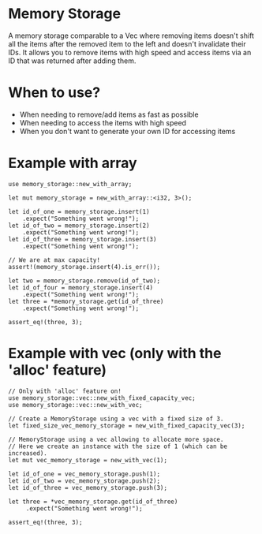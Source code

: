 # Memory Storage
A memory storage comparable to a Vec where removing items doesn't shift all the items after the removed item to the left and doesn't invalidate their IDs. It allows you to remove items with high speed and access items via an ID that was returned after adding them.
# When to use?
* When needing to remove/add items as fast as possible
* When needing to access the items with high speed
* When you don't want to generate your own ID for accessing items
# Example with array
```
use memory_storage::new_with_array;

let mut memory_storage = new_with_array::<i32, 3>();

let id_of_one = memory_storage.insert(1)
    .expect("Something went wrong!");
let id_of_two = memory_storage.insert(2)
    .expect("Something went wrong!");
let id_of_three = memory_storage.insert(3)
    .expect("Something went wrong!");

// We are at max capacity!
assert!(memory_storage.insert(4).is_err());

let two = memory_storage.remove(id_of_two);
let id_of_four = memory_storage.insert(4)
    .expect("Something went wrong!");
let three = *memory_storage.get(id_of_three)
    .expect("Something went wrong!");

assert_eq!(three, 3);
```
# Example with vec (only with the 'alloc' feature)
```
// Only with 'alloc' feature on!
use memory_storage::vec::new_with_fixed_capacity_vec;
use memory_storage::vec::new_with_vec;

// Create a MemoryStorage using a vec with a fixed size of 3.
let fixed_size_vec_memory_storage = new_with_fixed_capacity_vec(3);

// MemoryStorage using a vec allowing to allocate more space.
// Here we create an instance with the size of 1 (which can be increased).
let mut vec_memory_storage = new_with_vec(1);

let id_of_one = vec_memory_storage.push(1);
let id_of_two = vec_memory_storage.push(2);
let id_of_three = vec_memory_storage.push(3);

let three = *vec_memory_storage.get(id_of_three)
     .expect("Something went wrong!");

assert_eq!(three, 3);
```